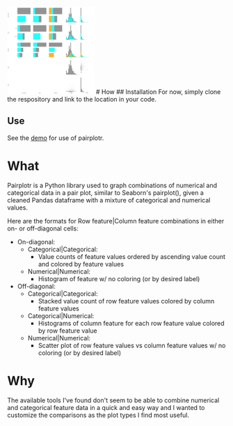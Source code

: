 <img src="https://github.com/JaggedParadigm/pairplotr/blob/master/pairplot_demo.png" width="200" height="200" />
# How
## Installation
For now, simply clone the respository and link to the location in your code. 

## Use
See the [demo](pairplotr_demo.ipynb) for use of pairplotr.

# What
Pairplotr is a Python library used to graph combinations of numerical and categorical data in a pair plot,
similar to Seaborn's pairplot(), given a cleaned Pandas dataframe with a mixture of categorical and numerical
values.

Here are the formats for Row feature|Column feature combinations in either on- or off-diagonal cells: 

- On-diagonal:        
  - Categorical|Categorical:
    - Value counts of feature values ordered by ascending value count and colored by feature values
  - Numerical|Numerical:
    - Histogram of feature w/ no coloring (or by desired label)
- Off-diagonal:
  - Categorical|Categorical:
    - Stacked value count of row feature values colored by column feature values
  - Categorical|Numerical:
    - Histograms of column feature for each row feature value colored by row feature value
  - Numerical|Numerical:
    - Scatter plot of row feature values vs column feature values w/ no coloring (or by desired label)

# Why
The available tools I've found don't seem to be able to combine numerical and categorical feature data
in a quick and easy way and I wanted to customize the comparisons as the plot types I find most useful.